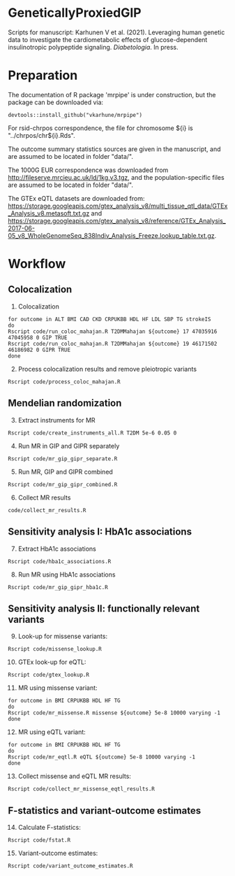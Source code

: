 # GeneticallyProxiedGIP

Scripts for manuscript: Karhunen V et al. (2021).
Leveraging human genetic data to investigate the cardiometabolic effects of glucose-dependent insulinotropic polypeptide signaling. _Diabetologia_.
In press.

# Preparation

The documentation of R package 'mrpipe' is under construction, but the package can be downloaded via:

```
devtools::install_github("vkarhune/mrpipe")
```

For rsid-chrpos correspondence, the file for chromosome ${i} is "../chrpos/chr${i}.Rds".

The outcome summary statistics sources are given in the manuscript, and are assumed to be located in folder "data/".

The 1000G EUR correspondence was downloaded from http://fileserve.mrcieu.ac.uk/ld/1kg.v3.tgz, and the population-specific files are assumed to be located in folder "data/".

The GTEx eQTL datasets are downloaded from:
https://storage.googleapis.com/gtex_analysis_v8/multi_tissue_qtl_data/GTEx_Analysis_v8.metasoft.txt.gz and https://storage.googleapis.com/gtex_analysis_v8/reference/GTEx_Analysis_2017-06-05_v8_WholeGenomeSeq_838Indiv_Analysis_Freeze.lookup_table.txt.gz.


# Workflow

## Colocalization

1. Colocalization

```
for outcome in ALT BMI CAD CKD CRPUKBB HDL HF LDL SBP TG strokeIS
do
Rscript code/run_coloc_mahajan.R T2DMMahajan ${outcome} 17 47035916 47045958 0 GIP TRUE
Rscript code/run_coloc_mahajan.R T2DMMahajan ${outcome} 19 46171502 46186982 0 GIPR TRUE
done
```

2. Process colocalization results and remove pleiotropic variants

```
Rscript code/process_coloc_mahajan.R
```

## Mendelian randomization

3. Extract instruments for MR

```
Rscript code/create_instruments_all.R T2DM 5e-6 0.05 0
```


4. Run MR in GIP and GIPR separately
```
Rscript code/mr_gip_gipr_separate.R
```

5. Run MR, GIP and GIPR combined
```
Rscript code/mr_gip_gipr_combined.R
```

6. Collect MR results

```
code/collect_mr_results.R
```

## Sensitivity analysis I: HbA1c associations

7. Extract HbA1c associations
```
Rscript code/hba1c_associations.R
```

8. Run MR using HbA1c associations
```
Rscript code/mr_gip_gipr_hba1c.R
```

## Sensitivity analysis II: functionally relevant variants

9. Look-up for missense variants:
```
Rscript code/missense_lookup.R
```

10. GTEx look-up for eQTL:
```
Rscript code/gtex_lookup.R
```

11. MR using missense variant:
```
for outcome in BMI CRPUKBB HDL HF TG
do
Rscript code/mr_missense.R missense ${outcome} 5e-8 10000 varying -1
done
```
12. MR using eQTL variant:
```
for outcome in BMI CRPUKBB HDL HF TG
do
Rscript code/mr_eqtl.R eQTL ${outcome} 5e-8 10000 varying -1
done
```

13. Collect missense and eQTL MR results:
```
Rscript code/collect_mr_missense_eqtl_results.R
```

## F-statistics and variant-outcome estimates

14. Calculate F-statistics:
```
Rscript code/fstat.R
```

15. Variant-outcome estimates:
```
Rscript code/variant_outcome_estimates.R
```
